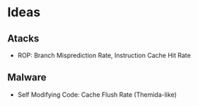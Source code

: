 # Ideas

## Atacks

* ROP: Branch Misprediction Rate, Instruction Cache Hit Rate

## Malware

* Self Modifying Code: Cache Flush Rate (Themida-like)

